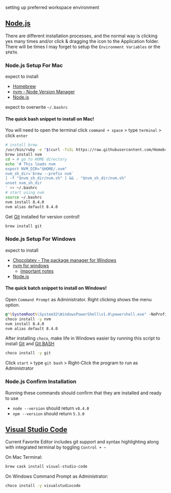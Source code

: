 setting up preferred workspace environment

## [Node.js](https://nodejs.org/)

There are different installation processes, and the normal way is clicking yes many times and/or click & dragging the icon to the Application folder. There will be times I may forget to setup the `Environment Variables` or the `$PATH`.

### Node.js Setup For Mac

expect to install

- [Homebrew](https://brew.sh/)
- [nvm - Node Version Manager](https://github.com/creationix/nvm)
- [Node.js](https://nodejs.org/)

expect to overwrite `~/.bashrc`

#### The quick bash snippet to install on Mac!

You will need to open the terminal
click `command + space` > type `terminal` > click `enter`

```sh
# install brew
/usr/bin/ruby -e "$(curl -fsSL https://raw.githubusercontent.com/Homebrew/install/master/install)"
brew install nvm
cd ~ # go to HOME directory
echo '# This loads nvm
export NVM_DIR="$HOME/.nvm"
nvm_sh_dir=`brew --prefix nvm`
[ -f "$nvm_sh_dir/nvm.sh" ] && . "$nvm_sh_dir/nvm.sh"
unset nvm_sh_dir
' >> ~/.bashrc
# start using nvm
source ~/.bashrc
nvm install 8.4.0
nvm alias default 8.4.0

```

Get [Git](https://git-scm.com/) installed for version control!
```sh
brew install git
```



### Node.js Setup For Windows

expect to install

- [Chocolatey - The package manager for Windows](https://chocolatey.org/)
- [nvm for windows](https://github.com/coreybutler/nvm-windows)
  - [important notes](https://github.com/creationix/nvm#important-notes)
- [Node.js](https://nodejs.org/)

#### The quick batch snippet to install on Windows!

Open `Command Prompt` as Administrator.
Right clicking shows the menu option.

```bat
@"%SystemRoot%\System32\WindowsPowerShell\v1.0\powershell.exe" -NoProfile -InputFormat None -ExecutionPolicy Bypass -Command "iex ((New-Object System.Net.WebClient).DownloadString('https://chocolatey.org/install.ps1'))" && SET "PATH=%PATH%;%ALLUSERSPROFILE%\chocolatey\bin"
choco install -y nvm
nvm install 8.4.0
nvm alias default 8.4.0

```

After installing `choco`, make life in Windows easier by running this script to install [Git](https://git-scm.com/) and [Git BASH](https://git-for-windows.github.io/)
```bat
choco install -y git
```
Click `start` > type `git bash` > Right-Click the program to run as Administrator

### Node.js Confirm Installation

Running these commands should confirm that they are installed and ready to use

- `node --version` should return `v8.4.0`
- `npm --version` should return `5.3.0`


## [Visual Studio Code](https://code.visualstudio.com/)

Current Favorite Editor includes git support and syntax highlighting along with integrated terminal by toggling `Control + ~`

On Mac Terminal:
```sh
brew cask install visual-studio-code
```

On Windows Command Prompt as Administrator: 
```bat
choco install -y visualstudiocode
```

